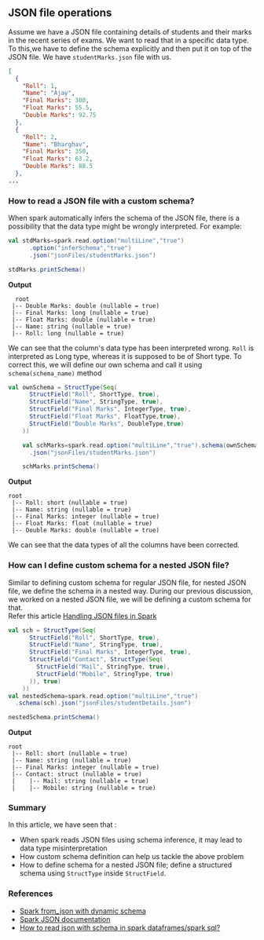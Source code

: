 ## JSON file operations

Assume we have a JSON file containing details of students and their marks in the recent series of exams. We want to read that in a specific data type.
To this,we have to define the schema explicitly and then put it on top of the JSON file.
We have `studentMarks.json` file with us.
```json
[
  {
    "Roll": 1,
    "Name": "Ajay",
    "Final Marks": 300,
    "Float Marks": 55.5,
    "Double Marks": 92.75
  },
  {
    "Roll": 2,
    "Name": "Bharghav",
    "Final Marks": 350,
    "Float Marks": 63.2,
    "Double Marks": 88.5
  },
...
```
### How to read a JSON file with a custom schema?
When spark automatically infers the schema of the JSON file, there is a possibility that the data type might be wrongly interpreted. 
For example:
```scala
val stdMarks=spark.read.option("multiLine","true")
      .option("inferSchema","true")
      .json("jsonFiles/studentMarks.json")

stdMarks.printSchema()
```
**Output**
```text
  root
 |-- Double Marks: double (nullable = true)
 |-- Final Marks: long (nullable = true)
 |-- Float Marks: double (nullable = true)
 |-- Name: string (nullable = true)
 |-- Roll: long (nullable = true)
```
We can see that the column's data type has been interpreted wrong. `Roll` is interpreted as Long type, whereas it is supposed to be of Short type.
To correct this, we will define our own schema and call it using `schema(schema_name)` method

```scala
val ownSchema = StructType(Seq(
      StructField("Roll", ShortType, true),
      StructField("Name", StringType, true),
      StructField("Final Marks", IntegerType, true),
      StructField("Float Marks", FloatType,true),
      StructField("Double Marks", DoubleType,true)
    ))

    val schMarks=spark.read.option("multiLine","true").schema(ownSchema)
      .json("jsonFiles/studentMarks.json")

    schMarks.printSchema()
```
**Output**
```text
root
 |-- Roll: short (nullable = true)
 |-- Name: string (nullable = true)
 |-- Final Marks: integer (nullable = true)
 |-- Float Marks: float (nullable = true)
 |-- Double Marks: double (nullable = true)
```
We can see that the data types of all the columns have been corrected.


### How can I define custom schema for a nested JSON file?
Similar to defining custom schema for regular JSON file, for nested JSON file, we define the schema in a nested way. 
During our previous discussion, we worked on a nested JSON file, we will be defining a custom schema for that.  
Refer this article [Handling JSON files in Spark](jsonOps1.md)

```scala
val sch = StructType(Seq(
      StructField("Roll", ShortType, true),
      StructField("Name", StringType, true),
      StructField("Final Marks", IntegerType, true),
      StructField("Contact", StructType(Seq(
        StructField("Mail", StringType, true),
        StructField("Mobile", StringType, true)
      )), true)
    ))
val nestedSchema=spark.read.option("multiLine","true")
  .schema(sch).json("jsonFiles/studentDetails.json")

nestedSchema.printSchema()
```
**Output**
```text
root
 |-- Roll: short (nullable = true)
 |-- Name: string (nullable = true)
 |-- Final Marks: integer (nullable = true)
 |-- Contact: struct (nullable = true)
 |    |-- Mail: string (nullable = true)
 |    |-- Mobile: string (nullable = true)
```

### Summary
In this article, we have seen that :
- When spark reads JSON files using schema inference, it may lead to data type misinterpretation
- How custom schema definition can help us tackle the above problem
- How to define schema for a nested JSON file; define a structured schema using `StructType` inside `StructField`.

### References
- [Spark from_json with dynamic schema](https://stackoverflow.com/questions/49088401/spark-from-json-with-dynamic-schema)
- [Spark JSON documentation](https://spark.apache.org/docs/3.5.4/sql-data-sources-json.html)
- [How to read json with schema in spark dataframes/spark sql?](https://stackoverflow.com/questions/39355149/how-to-read-json-with-schema-in-spark-dataframes-spark-sql)



